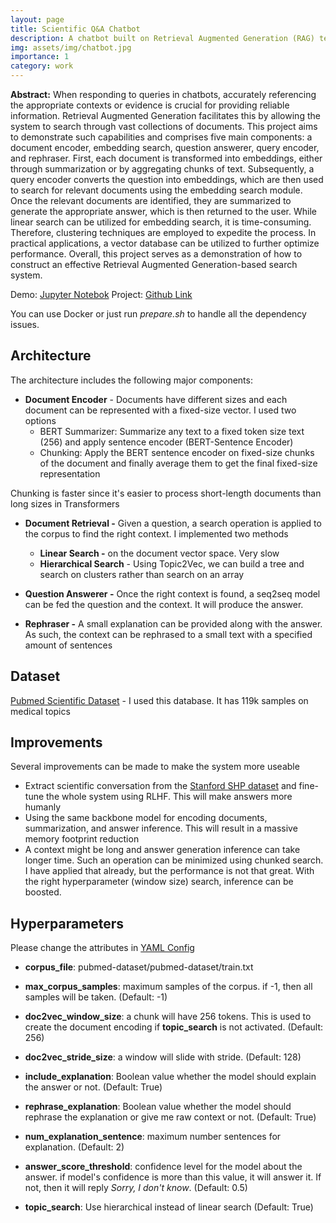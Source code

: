 ```yaml
---
layout: page
title: Scientific Q&A Chatbot
description: A chatbot built on Retrieval Augmented Generation (RAG) technology swiftly generates answers to questions by scanning vast collections of scientific papers for relevant evidence.
img: assets/img/chatbot.jpg
importance: 1
category: work
---
```


**Abstract:** When responding to queries in chatbots, accurately referencing the appropriate contexts or evidence is crucial for providing reliable information. Retrieval Augmented Generation facilitates this by allowing the system to search through vast collections of documents. This project aims to demonstrate such capabilities and comprises five main components: a document encoder, embedding search, question answerer, query encoder, and rephraser. First, each document is transformed into embeddings, either through summarization or by aggregating chunks of text. Subsequently, a query encoder converts the question into embeddings, which are then used to search for relevant documents using the embedding search module. Once the relevant documents are identified, they are summarized to generate the appropriate answer, which is then returned to the user. While linear search can be utilized for embedding search, it is time-consuming. Therefore, clustering techniques are employed to expedite the process. In practical applications, a vector database can be utilized to further optimize performance. Overall, this project serves as a demonstration of how to construct an effective Retrieval Augmented Generation-based search system.






Demo: [Jupyter Notebok](https://github.com/leobitz/science-chatbot/blob/main/demo.ipynb)
Project: [Github Link](https://github.com/leobitz/science-chatbot.git)

You can use Docker or just run *prepare.sh* to handle all the dependency issues.

## Architecture

The architecture includes the following major components:

- **Document Encoder** - Documents have different sizes and each document can be represented with a fixed-size vector. I used two options
  - BERT Summarizer: Summarize any text to a fixed token size text (256) and apply sentence encoder (BERT-Sentence Encoder)
  - Chunking: Apply the BERT sentence encoder on fixed-size chunks of the document and finally average them to get the final fixed-size representation

Chunking is faster since it's easier to process short-length documents than long sizes in Transformers

- **Document Retrieval -** Given a question, a search operation is applied to the corpus to find the right context. I implemented two methods
  - **Linear Search -** on the document vector space. Very slow
  - **Hierarchical Search** - Using Topic2Vec, we can build a tree and search on clusters rather than search on an array

- **Question Answerer -** Once the right context is found, a seq2seq model can be fed the question and the context. It will produce the answer.

- **Rephraser -** A small explanation can be provided along with the answer. As such, the context can be rephrased to a small text with a specified amount of sentences

## Dataset

[Pubmed Scientific Dataset](https://huggingface.co/datasets/scientific_papers) - I used this database. It has 119k samples on medical topics

## Improvements

Several improvements can be made to make the system more useable

- Extract scientific conversation from the [Stanford SHP dataset](https://huggingface.co/datasets/stanfordnlp/SHP) and fine-tune the whole system using RLHF. This will make answers more humanly
- Using the same backbone model for encoding documents, summarization, and answer inference. This will result in a massive memory footprint reduction
- A context might be long and answer generation inference can take longer time. Such an operation can be minimized using chunked search. I have applied that already, but the performance is not that great. With the right hyperparameter (window size) search, inference can be boosted.


## Hyperparameters

Please change the attributes in [YAML Config](https://github.com/leobitz/sci-bot/blob/main/botconfig.yaml)

- **corpus_file**: pubmed-dataset/pubmed-dataset/train.txt

- **max_corpus_samples**:  maximum samples of the corpus. if -1, then all samples will be taken. (Default: -1)

- **doc2vec_window_size**: a chunk will have 256 tokens. This is used to create the document encoding if **topic_search** is not activated. (Default: 256)
- **doc2vec_stride_size**: a window will slide with stride. (Default: 128)
- **include_explanation**: Boolean value whether the model should  explain the answer or not. (Default: True)
- **rephrase_explanation**: Boolean value whether the model should rephrase the explanation or give me raw context or not. (Default: True)
- **num_explanation_sentence**: maximum number sentences for explanation. (Default: 2)
- **answer_score_threshold**: confidence level for the model about the answer. if model's confidence is more than this value, it will answer it. If not, then it will reply *Sorry, I don't know*. (Default: 0.5)
- **topic_search**: Use hierarchical instead of linear search (Default: True)